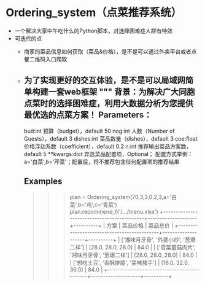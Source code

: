 # Ordering_system（点菜推荐系统）
* 一个解决大家中午吃什么的Python脚本，对选择困难症人群有特效
* 可迭代的点
  * 商家的菜品信息如何获取（菜品&价格），是不是可以通过外卖平台或者点餐二维码入口爬取
  * 为了实现更好的交互体验，是不是可以局域网简单构建一套web框架
    """
    背景：为解决广大同胞点菜时的选择困难症，利用大数据分析为您提供最优选的点菜方案！
    Parameters：
    -----------
    bud:int
        预算（budget），default 50
    nog:int
        人数（Number of Guests），default 3
    dishes:int
        菜品数量（dishes），default 3
    coe:float
        价格浮动系数（coefficient），default 0.2
    n:int
        推荐输出菜品方案数，default 5
    **kwargs:dict
        弃选菜品配置项，Optional；
        配置方式举例：a='白菜',b='芹菜'；配置后，将不推荐包含任何配置项的推荐结果
        
    Examples
    --------
    >>> plan = Ordering_system(70,3,3,0.2,3,a='白菜',b='鸡',c='青菜')
    >>> plan.recommend_f('/.../menu.xlsx')
    +--------------------------------------------+--------------------+----------+
    |                    方案                    |      菜品价格      | 菜品总价 |
    +--------------------------------------------+--------------------+----------+
    |   ['湘味月牙骨', '外婆小炒', '葱爆二样']   | [28.0, 28.0, 28.0] |   84.0   |
    | ['雪菜蘑菇肉片', '湘味月牙骨', '葱爆二样'] | [28.0, 28.0, 28.0] |   84.0   |
    |    ['想吃土豆', '香酥排腩', '美味猪手']    | [16.0, 32.0, 36.0] |   84.0   |
    +--------------------------------------------+--------------------+----------+

